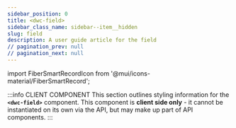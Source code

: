 ```yaml
---
sidebar_position: 0
title: <dwc-field>
sidebar_class_name: sidebar--item__hidden
slug: field
description: A user guide article for the field
// pagination_prev: null
// pagination_next: null
---
```


import FiberSmartRecordIcon from '@mui/icons-material/FiberSmartRecord';

<DocChip chip='shadow' />

:::info CLIENT COMPONENT
This section outlines styling information for the **`<dwc-field>`** component. This component is **client side only** - it cannot be instantiated on its own via the API, but may make up part of API components.
:::

<TableBuilder name="dwc-field" />

